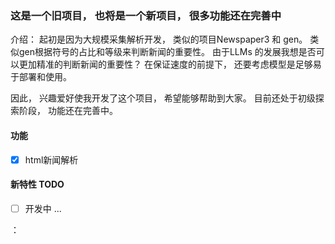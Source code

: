 ###  这是一个旧项目， 也将是一个新项目， 很多功能还在完善中

介绍： 起初是因为大规模采集解析开发， 类似的项目Newspaper3 和 gen。 类似gen根据符号的占比和等级来判断新闻的重要性。
由于LLMs 的发展我想是否可以更加精准的判断新闻的重要性？ 在保证速度的前提下， 还要考虑模型是足够易于部署和使用。

因此， 兴趣爱好使我开发了这个项目， 希望能够帮助到大家。 目前还处于初级探索阶段， 功能还在完善中。

#### 功能

- [x] html新闻解析

#### 新特性 TODO

- [ ] 开发中 ...



： 